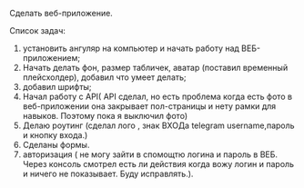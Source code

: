 Сделать веб-приложение.


Список задач:
1) установить ангуляр на компьютер и начать работу над ВЕБ-приложением;
2) Начать делать фон, размер табличек, аватар (поставил временный плейсхолдер), добавил что умеет делать;
3) добавил шрифты;
4) Начал работу с API( API сделал, но есть проблема когда есть фото в веб-приложении она закрывает пол-страницы и нету рамки для навыков. Поэтому пока я выключил фото)
5) Делаю роутинг (сделал лого , знак ВХОДа telegram username,пароль и кнопку входа.)
6) Сделаны формы.
7) авторизация ( не могу зайти в спомощтю логина и пароль в ВЕБ. Через консоль смотрел есть ли действия когда вожу логин и пароль и ничего не показывает. Буду исправлять.).